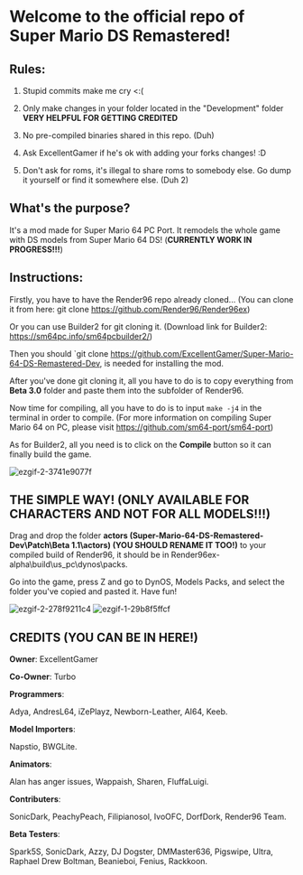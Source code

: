 # Welcome to the official repo of Super Mario DS Remastered!

## Rules:

1. Stupid commits make me cry <:(

2. Only make changes in your folder located in the "Development" folder
**VERY HELPFUL FOR GETTING CREDITED**

3. No pre-compiled binaries shared in this repo. (Duh)

4. Ask ExcellentGamer if he's ok with adding your forks changes! :D

5. Don't ask for roms, it's illegal to share roms to somebody else. Go dump it yourself or find it somewhere else. (Duh 2)



## What's the purpose?

 It's a mod made for Super Mario 64 PC Port. It remodels the whole game with DS models from Super Mario 64 DS! (**CURRENTLY WORK IN PROGRESS!!!**)

## Instructions:
Firstly, you have to have the Render96 repo already cloned... (You can clone it from here: git clone https://github.com/Render96/Render96ex)

Or you can use Builder2 for git cloning it. (Download link for Builder2: https://sm64pc.info/sm64pcbuilder2/)

Then you should `git clone https://github.com/ExcellentGamer/Super-Mario-64-DS-Remastered-Dev, is needed for installing the mod.

After you've done git cloning it, all you have to do is to copy everything from **Beta 3.0** folder and paste them into the subfolder of Render96.

Now time for compiling, all you have to do is to input `make -j4` in the terminal in order to compile. (For more information on compiling Super Mario 64 on PC, please visit https://github.com/sm64-port/sm64-port)

As for Builder2, all you need is to click on the **Compile** button so it can finally build the game.

![ezgif-2-3741e9077f](https://user-images.githubusercontent.com/82652849/156057964-76e17fba-acf9-4d54-b6e5-524a369c5b38.gif)


## THE SIMPLE WAY! (ONLY AVAILABLE FOR CHARACTERS AND NOT FOR ALL MODELS!!!)
Drag and drop the folder **actors (Super-Mario-64-DS-Remastered-Dev\Patch\Beta 1.1\actors) (YOU SHOULD RENAME IT TOO!)** to your compiled build of Render96, it should be in Render96ex-alpha\build\us_pc\dynos\packs.

Go into the game, press Z and go to DynOS, Models Packs, and select the folder you've copied and pasted it.
Have fun!

![ezgif-2-278f9211c4](https://user-images.githubusercontent.com/82652849/156057971-ffbcad73-a815-4152-804f-4809c6421aef.gif)
![ezgif-1-29b8f5ffcf](https://user-images.githubusercontent.com/82652849/156240410-192cca19-77cc-4b91-a51d-f3f1d289a6f9.gif)


## CREDITS (YOU CAN BE IN HERE!)
**Owner**: ExcellentGamer


**Co-Owner**: Turbo


**Programmers**:


Adya,
AndresL64,
iZePlayz,
Newborn-Leather,
AI64,
Keeb.


**Model Importers**:


Napstio,
BWGLite.


**Animators**:


Alan has anger issues,
Wappaish,
Sharen,
FluffaLuigi.


**Contributers**:


SonicDark,
PeachyPeach,
Filipianosol,
IvoOFC,
DorfDork,
Render96 Team.


**Beta Testers**:

Spark5S,
SonicDark,
Azzy,
DJ Dogster,
DMMaster636,
Pigswipe,
Ultra,
Raphael Drew Boltman,
Beanieboi,
Fenius,
Rackkoon.
